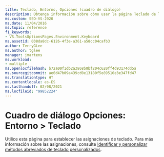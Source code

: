 ```yaml
---
title: Teclado, Entorno, Opciones (cuadro de diálogo)
description: Obtenga información sobre cómo usar la página Teclado de la sección Entorno para establecer asignaciones de teclado.
ms.custom: SEO-VS-2020
ms.date: 11/04/2016
ms.topic: reference
f1_keywords:
- VS.ToolsOptionsPages.Environment.Keyboard
ms.assetid: 038da8dc-6126-4f3e-a361-a58cc04cafb3
author: TerryGLee
ms.author: tglee
manager: jmartens
ms.workload:
- multiple
ms.openlocfilehash: b72a00f1db2a3868b0bf204c620ff4d93174dd5a
ms.sourcegitcommit: ae6d47b09a439cd0e13180f5e89510e3e347fd47
ms.translationtype: HT
ms.contentlocale: es-ES
ms.lasthandoff: 02/08/2021
ms.locfileid: "99852224"
---
```

# <a name="options-dialog-box-environment--keyboard"></a>Cuadro de diálogo Opciones: Entorno \> Teclado

Utilice esta página para establecer las asignaciones de teclado. Para más información sobre las asignaciones, consulte [Identificar y personalizar métodos abreviados de teclado personalizados](../../ide/identifying-and-customizing-keyboard-shortcuts-in-visual-studio.md).